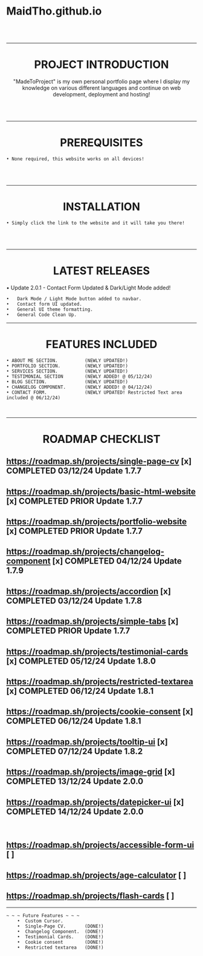 # MaidTho.github.io

<br>
<br>

---------------------------------------------------
<h1 align="center">PROJECT INTRODUCTION</h1>
<p align="center"> "MadeToProject" is my own personal portfolio page where I display my knowledge on various different languages and continue on web development, deployment and hosting! </p>
<br>
<br>


---------------------------------------------------
<h1 align="center">PREREQUISITES</h1>

    • None required, this website works on all devices!

<br>
<br>

---------------------------------------------------
<h1 align="center">INSTALLATION</h1>

    • Simply click the link to the website and it will take you there!

<br>
<br>

---------------------------------------------------
<h1 align="center">LATEST RELEASES</h1>

• Update 2.0.1 - Contact Form Updated & Dark/Light Mode added! 

    •   Dark Mode / Light Mode button added to navbar.
    •   Contact form UI updated.
    •   General UI theme formatting. 
    •   General Code Clean Up. 


---------------------------------------------------
<h1 align="center">FEATURES INCLUDED</h1>

<p align="center">
    
    • ABOUT ME SECTION.          (NEWLY UPDATED!)
    • PORTFOLIO SECTION.         (NEWLY UPDATED!)
    • SERVICES SECTION.          (NEWLY UPDATED!) 
    • TESTIMONIAL SECTION        (NEWLY ADDED! @ 05/12/24)
    • BLOG SECTION.              (NEWLY UPDATED!)
    • CHANGELOG COMPONENT.       (NEWLY ADDED! @ 04/12/24)
    • CONTACT FORM.              (NEWLY UPDATED! Restricted Text area included @ 06/12/24)
    
</p>
<br>

---------------------------------------------------
<h1 align="center"> ROADMAP CHECKLIST </h1>

## https://roadmap.sh/projects/single-page-cv         [x] COMPLETED 03/12/24 Update 1.7.7
## https://roadmap.sh/projects/basic-html-website     [x] COMPLETED PRIOR Update 1.7.7
## https://roadmap.sh/projects/portfolio-website      [x] COMPLETED PRIOR Update 1.7.7
## https://roadmap.sh/projects/changelog-component    [x] COMPLETED 04/12/24 Update 1.7.9
## https://roadmap.sh/projects/accordion              [x] COMPLETED 03/12/24 Update 1.7.8
## https://roadmap.sh/projects/simple-tabs            [x] COMPLETED PRIOR Update 1.7.7
## https://roadmap.sh/projects/testimonial-cards      [x] COMPLETED 05/12/24 Update 1.8.0
## https://roadmap.sh/projects/restricted-textarea    [x] COMPLETED 06/12/24 Update 1.8.1
## https://roadmap.sh/projects/cookie-consent         [x] COMPLETED 06/12/24 Update 1.8.1
## https://roadmap.sh/projects/tooltip-ui             [x] COMPLETED 07/12/24 Update 1.8.2
## https://roadmap.sh/projects/image-grid             [x] COMPLETED 13/12/24 Update 2.0.0
## https://roadmap.sh/projects/datepicker-ui          [x] COMPLETED 14/12/24 Update 2.0.0

<br>

## https://roadmap.sh/projects/accessible-form-ui     [ ]
## https://roadmap.sh/projects/age-calculator         [ ]
## https://roadmap.sh/projects/flash-cards            [ ]


---------------------------------------------------

    ~ ~ ~ Future Features ~ ~ ~
        •  Custom Cursor.  
        •  Single-Page CV.       (DONE!) 
        •  Changelog Component.  (DONE!)
        •  Testimonial Cards.    (DONE!)
        •  Cookie consent        (DONE!)
        •  Restricted textarea   (DONE!)



